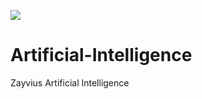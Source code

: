 [![](https://jitpack.io/v/zayviusdigital/Artificial-Intelligence.svg)](https://jitpack.io/#zayviusdigital/Artificial-Intelligence)
# Artificial-Intelligence
Zayvius Artificial Intelligence
